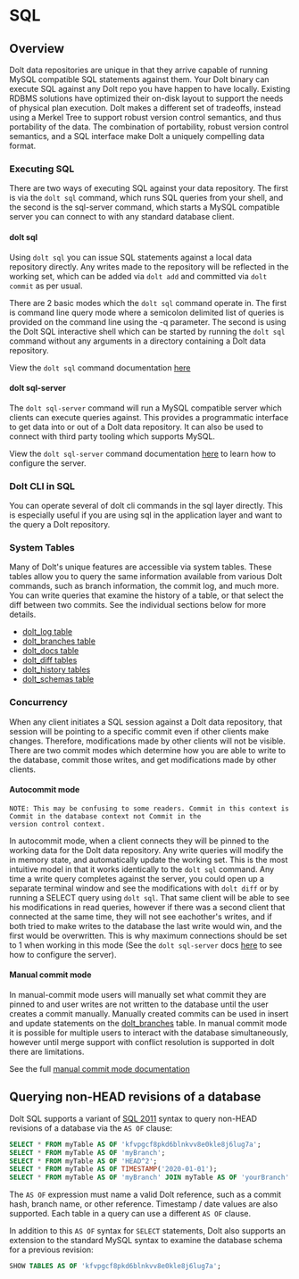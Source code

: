 # SQL

## Overview

Dolt data repositories are unique in that they arrive capable of running MySQL compatible SQL statements against them. Your Dolt binary can execute SQL against any Dolt repo you have happen to have locally. Existing RDBMS solutions have optimized their on-disk layout to support the needs of physical plan execution. Dolt makes a different set of tradeoffs, instead using a Merkel Tree to support robust version control semantics, and thus portability of the data. The combination of portability, robust version control semantics, and a SQL interface make Dolt a uniquely compelling data format.

### Executing SQL

There are two ways of executing SQL against your data repository. The first is via the `dolt sql` command, which runs SQL queries from your shell, and the second is the sql-server command, which starts a MySQL compatible server you can connect to with any standard database client.

#### dolt sql

Using `dolt sql` you can issue SQL statements against a local data repository directly. Any writes made to the repository will be reflected in the working set, which can be added via `dolt add` and committed via `dolt commit` as per usual.

There are 2 basic modes which the `dolt sql` command operate in. The first is command line query mode where a semicolon delimited list of queries is provided on the command line using the -q parameter. The second is using the Dolt SQL interactive shell which can be started by running the `dolt sql` command without any arguments in a directory containing a Dolt data repository.

View the `dolt sql` command documentation [here](https://github.com/dolthub/docs/tree/bfdf7d8c4c511940b3281abe0290c8eb4097e6c0/content/cli/README.md#dolt-sql)

#### dolt sql-server

The `dolt sql-server` command will run a MySQL compatible server which clients can execute queries against. This provides a programmatic interface to get data into or out of a Dolt data repository. It can also be used to connect with third party tooling which supports MySQL.

View the `dolt sql-server` command documentation [here](https://github.com/dolthub/docs/tree/bfdf7d8c4c511940b3281abe0290c8eb4097e6c0/content/cli/README.md#dolt-sql-server) to learn how to configure the server.

### Dolt CLI in SQL

You can operate several of dolt cli commands in the sql layer directly. This is especially useful if you are using sql in the application layer and want to the query a Dolt repository.

### System Tables

Many of Dolt's unique features are accessible via system tables. These tables allow you to query the same information available from various Dolt commands, such as branch information, the commit log, and much more. You can write queries that examine the history of a table, or that select the diff between two commits. See the individual sections below for more details.

* [dolt\_log table](https://github.com/dolthub/docs/tree/4e60e5dc7cb816d05b4d58eb38f9581e666d53b8/content/reference/sql/sql.md#dolt-system-tables_dolt_log)
* [dolt\_branches table](https://github.com/dolthub/docs/tree/4e60e5dc7cb816d05b4d58eb38f9581e666d53b8/content/reference/sql/sql.md#dolt-system-tables_dolt_branches)
* [dolt\_docs table](https://github.com/dolthub/docs/tree/4e60e5dc7cb816d05b4d58eb38f9581e666d53b8/content/reference/sql/sql.md#dolt-system-tables_dolt_docs)
* [dolt\_diff tables](https://github.com/dolthub/docs/tree/4e60e5dc7cb816d05b4d58eb38f9581e666d53b8/content/reference/sql/sql.md#dolt-system-tables_dolt_diff_tablename)
* [dolt\_history tables](https://github.com/dolthub/docs/tree/4e60e5dc7cb816d05b4d58eb38f9581e666d53b8/content/reference/sql/sql.md#dolt-system-tables_dolt_history_tablename)
* [dolt\_schemas table](https://github.com/dolthub/docs/tree/4e60e5dc7cb816d05b4d58eb38f9581e666d53b8/content/reference/sql/sql.md#dolt-system-tables_dolt_schemas)

### Concurrency

When any client initiates a SQL session against a Dolt data repository, that session will be pointing to a specific commit even if other clients make changes. Therefore, modifications made by other clients will not be visible. There are two commit modes which determine how you are able to write to the database, commit those writes, and get modifications made by other clients.

#### Autocommit mode

```text
NOTE: This may be confusing to some readers. Commit in this context is Commit in the database context not Commit in the
version control context.
```

In autocommit mode, when a client connects they will be pinned to the working data for the Dolt data repository. Any write queries will modify the in memory state, and automatically update the working set. This is the most intuitive model in that it works identically to the `dolt sql` command. Any time a write query completes against the server, you could open up a separate terminal window and see the modifications with `dolt diff` or by running a SELECT query using `dolt sql`. That same client will be able to see his modifications in read queries, however if there was a second client that connected at the same time, they will not see eachother's writes, and if both tried to make writes to the database the last write would win, and the first would be overwritten. This is why maximum connections should be set to 1 when working in this mode \(See the `dolt sql-server` docs [here](https://github.com/dolthub/docs/tree/bfdf7d8c4c511940b3281abe0290c8eb4097e6c0/content/cli/README.md#dolt-sql-server) to see how to configure the server\).

#### Manual commit mode

In manual-commit mode users will manually set what commit they are pinned to and user writes are not written to the database until the user creates a commit manually. Manually created commits can be used in insert and update statements on the [dolt\_branches](https://github.com/dolthub/docs/tree/bfdf7d8c4c511940b3281abe0290c8eb4097e6c0/content/sql/README.md#dolt-system-tables) table. In manual commit mode it is possible for multiple users to interact with the database simultaneously, however until merge support with conflict resolution is supported in dolt there are limitations.

See the full [manual commit mode documentation](https://github.com/dolthub/docs/tree/bfdf7d8c4c511940b3281abe0290c8eb4097e6c0/content/sql/README.md#concurrency)

## Querying non-HEAD revisions of a database

Dolt SQL supports a variant of [SQL 2011](https://en.wikipedia.org/wiki/SQL:2011) syntax to query non-HEAD revisions of a database via the `AS OF` clause:

```sql
SELECT * FROM myTable AS OF 'kfvpgcf8pkd6blnkvv8e0kle8j6lug7a';
SELECT * FROM myTable AS OF 'myBranch';
SELECT * FROM myTable AS OF 'HEAD^2';
SELECT * FROM myTable AS OF TIMESTAMP('2020-01-01');
SELECT * FROM myTable AS OF 'myBranch' JOIN myTable AS OF 'yourBranch' AS foo;
```

The `AS OF` expression must name a valid Dolt reference, such as a commit hash, branch name, or other reference. Timestamp / date values are also supported. Each table in a query can use a different `AS OF` clause.

In addition to this `AS OF` syntax for `SELECT` statements, Dolt also supports an extension to the standard MySQL syntax to examine the database schema for a previous revision:

```sql
SHOW TABLES AS OF 'kfvpgcf8pkd6blnkvv8e0kle8j6lug7a';
```

